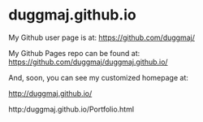 # duggmaj.github.io

My Github user page is at: 
https://github.com/duggmaj/

My Github Pages repo can be found at:  
https://github.com/duggmaj/duggmaj.github.io/

And, soon, you can see my customized homepage at:

http://duggmaj.github.io/

http:/duggmaj.github.io/Portfolio.html
